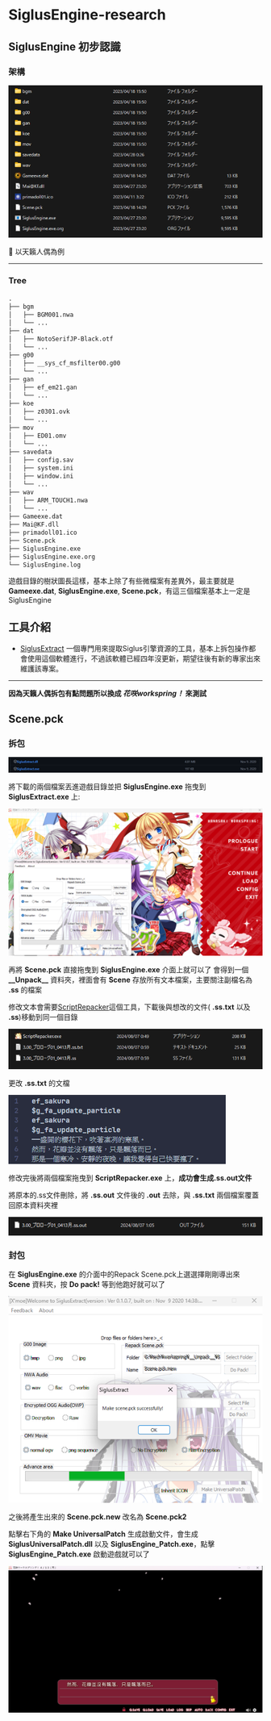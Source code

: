 # SiglusEngine-research

## SiglusEngine 初步認識

### 架構

![01](img/01.png)

🔼 以天籟人偶為例
___

### Tree

```plaintext
.
├── bgm
│   ├── BGM001.nwa
│   └── ...
├── dat
│   ├── NotoSerifJP-Black.otf
│   └── ...
├── g00
│   ├── __sys_cf_msfilter00.g00
│   └── ...
├── gan
│   ├── ef_em21.gan
│   └── ...
├── koe
│   ├── z0301.ovk
│   └── ...
├── mov
│   ├── ED01.omv
│   └── ...
├── savedata
│   ├── config.sav
│   ├── system.ini
│   ├── window.ini
│   └── ...
├── wav
│   ├── ARM_TOUCH1.nwa
│   └── ...
├── Gameexe.dat
├── Mai@KF.dll
├── primadoll01.ico
├── Scene.pck
├── SiglusEngine.exe
├── SiglusEngine.exe.org
└── SiglusEngine.log
```

遊戲目錄的樹狀圖長這樣，基本上除了有些微檔案有差異外，最主要就是 __Gameexe.dat__, __SiglusEngine.exe__, __Scene.pck__，有這三個檔案基本上一定是SiglusEngine

## 工具介紹

* [SiglusExtract](https://github.com/xmoezzz/SiglusExtract)
一個專門用來提取Siglus引擎資源的工具，基本上拆包操作都會使用這個軟體進行，不過該軟體已經四年沒更新，期望往後有新的專家出來維護該專案。

___

__因為天籟人偶拆包有點問題所以換成 _花咲workspring！_ 來測試__

## Scene.pck

### 拆包

![02](img/02.png)

將下載的兩個檔案丟進遊戲目錄並把 __SiglusEngine.exe__ 拖曳到 __SiglusExtract.exe__ 上:

![03](img/03.png)

再將 __Scene.pck__ 直接拖曳到 __SiglusEngine.exe__ 介面上就可以了
會得到一個 __\_\_Unpack\_\___ 資料夾，裡面會有 __Scene__ 存放所有文本檔案，主要關注副檔名為 __.ss__ 的檔案

修改文本會需要[ScriptRepacker](https://github.com/xmoezzz/SiglusExtract/blob/master/tools/ScriptRepacker.exe)這個工具，下載後與想改的文件( __.ss.txt__ 以及 __.ss__)移動到同一個目錄

![04](img/04.png)

更改 __.ss.txt__ 的文檔

![05](img/05.png)

修改完後將兩個檔案拖曳到 __ScriptRepacker.exe__ 上，__成功會生成.ss.out文件__

將原本的.ss文件刪除，將 __.ss.out__ 文件後的 __.out__ 去除，與 __.ss.txt__ 兩個檔案覆蓋回原本資料夾裡

![06](img/06.png)

### 封包

在 __SiglusEngine.exe__ 的介面中的Repack Scene.pck上選選擇剛剛導出來 __Scene__ 資料夾，按 __Do pack!__ 等到他跑好就可以了

![07](img/07.png)

之後將產生出來的 __Scene.pck.new__ 改名為 __Scene.pck2__

點擊右下角的 __Make UniversalPatch__ 生成啟動文件，會生成 __SiglusUniversalPatch.dll__ 以及 __SiglusEngine_Patch.exe__，點擊 __SiglusEngine_Patch.exe__ 啟動遊戲就可以了

![08](img/08.png)